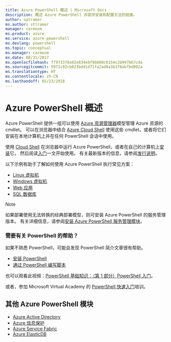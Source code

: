 ```yaml
---
title: Azure PowerShell 概述 | Microsoft Docs
description: 概述 Azure PowerShell 并提供安装和配置方法的链接。
author: sptramer
ms.author: sttramer
manager: carmonm
ms.product: azure
ms.service: azure-powershell
ms.devlang: powershell
ms.topic: conceptual
ms.manager: carmonm
ms.date: 08/31/2017
ms.openlocfilehash: ff973378a92e834e9f9b880c6154c2b997b67cda
ms.sourcegitcommit: 5971c92cb023bdd1d71fa2ad0a3b378abfbd092a
ms.translationtype: HT
ms.contentlocale: zh-CN
ms.lasthandoff: 05/23/2018
---
```

# <a name="overview-of-azure-powershell"></a>Azure PowerShell 概述

Azure PowerShell 提供一组可以使用 [Azure 资源管理器](/azure/azure-resource-manager/resource-group-overview)模型管理 Azure 资源的 cmdlet。 可以在浏览器中结合 [Azure Cloud Shell](/azure/cloud-shell/overview) 使用这些 cmdlet，或者将它们安装在本地计算机上并在任何 PowerShell 会话中使用。

使用 [Cloud Shell](/azure/cloud-shell/overview) 在浏览器中运行 Azure PowerShell，或者在自己的计算机上[安装](install-azurerm-ps.md)它。 然后阅读[入门](get-started-azureps.md)一文开始使用。 有关最新版本的信息，请参阅[发行说明](release-notes-azureps.md)。

以下示例有助于了解如何使用 Azure PowerShell 执行常见方案：

* [Linux 虚拟机](/azure/virtual-machines/virtual-machines-linux-powershell-samples?toc=/powershell/azure/toc.json)
* [Windows 虚拟机](/azure/virtual-machines/virtual-machines-windows-powershell-samples?toc=/powershell/azure/toc.json)
* [Web 应用](/azure/app-service-web/app-service-powershell-samples?toc=/powershell/azure/toc.json)
* [SQL 数据库](/azure/sql-database/sql-database-powershell-samples?toc=/powershell/azure/toc.json)

> [!NOTE]
> 如果部署使用无法转换的经典部署模型，则可安装 Azure PowerShell 的服务管理版本。 有关详细信息，请参阅[安装 Azure PowerShell 服务管理模块](/powershell/azure/servicemanagement/install-azure-ps)。

### <a name="need-help-with-powershell"></a>需要有关 PowerShell 的帮助？

如果不熟悉 PowerShell，可能会发现 PowerShell 简介文章很有帮助。

* [安装 PowerShell](/powershell/scripting/installing-windows-powershell)
* [通过 PowerShell 编写脚本](/powershell/scripting/scripting-with-windows-powershell)

也可以观看此视频：[PowerShell 基础知识：（第 1 部分）PowerShell 入门](https://channel9.msdn.com/Blogs/Taste-of-Premier/PowerShellBasicsPart1)。

或者，参加 Microsoft Virtual Academy 的 [PowerShell 快速入门](https://mva.microsoft.com/liveevents/powershell-jumpstart)培训。

## <a name="other-azure-powershell-modules"></a>其他 Azure PowerShell 模块

* [Azure Active Directory](/powershell/azure/active-directory/)
* [Azure 信息保护](/powershell/azure/aip/)
* [Azure Service Fabric](/powershell/azure/service-fabric/)
* [Azure ElasticDB](/powershell/azure/elasticdbjobs/)